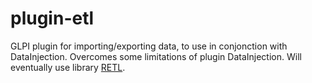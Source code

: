 # plugin-etl
GLPI plugin for importing/exporting data, to use in conjonction with DataInjection. Overcomes some limitations of plugin DataInjection. Will eventually use library [RETL](https://github.com/loicbenoit/retl).
